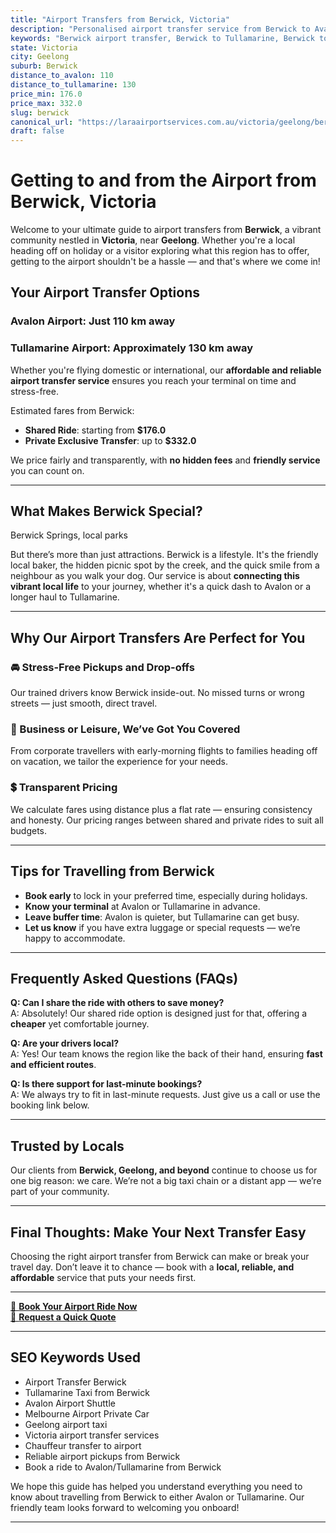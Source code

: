 ```yaml
---
title: "Airport Transfers from Berwick, Victoria"
description: "Personalised airport transfer service from Berwick to Avalon and Tullamarine airports. Enjoy a smooth, affordable ride with us!"
keywords: "Berwick airport transfer, Berwick to Tullamarine, Berwick to Avalon, airport taxi Berwick, private airport transfer Berwick, shared ride Berwick, Berwick transfers, airport shuttle Berwick, book Berwick airport taxi, affordable Berwick airport transfer, Berwick airport transfer service, airport transfer Geelong, airport transfer Melbourne, Melbourne airport taxi, airport transfers Victoria, Tullamarine airport shuttle, Avalon airport transfers, Melbourne private transfer, airport transport services Melbourne"
state: Victoria
city: Geelong
suburb: Berwick
distance_to_avalon: 110
distance_to_tullamarine: 130
price_min: 176.0
price_max: 332.0
slug: berwick
canonical_url: "https://laraairportservices.com.au/victoria/geelong/berwick/"
draft: false
---
```


# Getting to and from the Airport from Berwick, Victoria

Welcome to your ultimate guide to airport transfers from **Berwick**, a vibrant community nestled in **Victoria**, near **Geelong**. Whether you're a local heading off on holiday or a visitor exploring what this region has to offer, getting to the airport shouldn't be a hassle — and that's where we come in!

## Your Airport Transfer Options

### Avalon Airport: Just 110 km away  
### Tullamarine Airport: Approximately 130 km away

Whether you're flying domestic or international, our **affordable and reliable airport transfer service** ensures you reach your terminal on time and stress-free.

Estimated fares from Berwick:
- **Shared Ride**: starting from **$176.0**
- **Private Exclusive Transfer**: up to **$332.0**

We price fairly and transparently, with **no hidden fees** and **friendly service** you can count on.

---

## What Makes Berwick Special?

Berwick Springs, local parks

But there’s more than just attractions. Berwick is a lifestyle. It's the friendly local baker, the hidden picnic spot by the creek, and the quick smile from a neighbour as you walk your dog. Our service is about **connecting this vibrant local life** to your journey, whether it's a quick dash to Avalon or a longer haul to Tullamarine.

---

## Why Our Airport Transfers Are Perfect for You

### 🚘 Stress-Free Pickups and Drop-offs
Our trained drivers know Berwick inside-out. No missed turns or wrong streets — just smooth, direct travel.

### 💼 Business or Leisure, We’ve Got You Covered
From corporate travellers with early-morning flights to families heading off on vacation, we tailor the experience for your needs.

### 💲 Transparent Pricing
We calculate fares using distance plus a flat rate — ensuring consistency and honesty. Our pricing ranges between shared and private rides to suit all budgets.

---

## Tips for Travelling from Berwick

- **Book early** to lock in your preferred time, especially during holidays.
- **Know your terminal** at Avalon or Tullamarine in advance.
- **Leave buffer time**: Avalon is quieter, but Tullamarine can get busy.
- **Let us know** if you have extra luggage or special requests — we’re happy to accommodate.

---

## Frequently Asked Questions (FAQs)

**Q: Can I share the ride with others to save money?**  
A: Absolutely! Our shared ride option is designed just for that, offering a **cheaper** yet comfortable journey.

**Q: Are your drivers local?**  
A: Yes! Our team knows the region like the back of their hand, ensuring **fast and efficient routes**.

**Q: Is there support for last-minute bookings?**  
A: We always try to fit in last-minute requests. Just give us a call or use the booking link below.

---

## Trusted by Locals

Our clients from **Berwick, Geelong, and beyond** continue to choose us for one big reason: we care. We’re not a big taxi chain or a distant app — we’re part of your community.

---

## Final Thoughts: Make Your Next Transfer Easy

Choosing the right airport transfer from Berwick can make or break your travel day. Don’t leave it to chance — book with a **local, reliable, and affordable** service that puts your needs first.

---

[📅 **Book Your Airport Ride Now**](https://laraairportservices.square.site/s/appointments)  
[📧 **Request a Quick Quote**](https://laraairportservices.square.site/contact-us)

---

## SEO Keywords Used
- Airport Transfer Berwick
- Tullamarine Taxi from Berwick
- Avalon Airport Shuttle
- Melbourne Airport Private Car
- Geelong airport taxi
- Victoria airport transfer services
- Chauffeur transfer to airport
- Reliable airport pickups from Berwick
- Book a ride to Avalon/Tullamarine from Berwick

We hope this guide has helped you understand everything you need to know about travelling from Berwick to either Avalon or Tullamarine. Our friendly team looks forward to welcoming you onboard!

---
